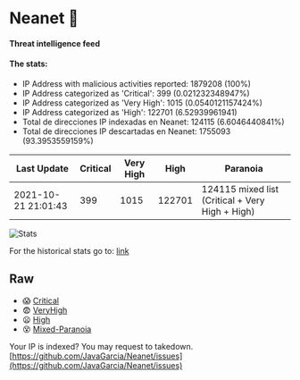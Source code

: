 # Neanet :hocho:
#### Threat intelligence feed
#### The stats:

- IP Address with malicious activities reported: 1879208 (100%)
- IP Address categorized as 'Critical':  399 (0.021232348947%)
- IP Address categorized as 'Very High':  1015 (0.0540121157424%)
- IP Address categorized as 'High':  122701 (6.52939961941)
- Total de direcciones IP indexadas en Neanet:  124115 (6.6046440841%)
- Total de direcciones IP descartadas en Neanet:  1755093 (93.3953559159%)

| Last Update | Critical | Very High | High | Paranoia |
| --- | --- | --- | --- | --- |
| 2021-10-21 21:01:43 | 399 | 1015 | 122701 | 124115 mixed list (Critical + Very High + High)|

![Stats](https://docs.google.com/spreadsheets/d/e/2PACX-1vSnaNMIXVabIpDJjufMlzH7poXnshF3mgd8Is1g9ytUEzVsP5my4Trn8f-xkoLLQ38xpL3HtmUexLo6/pubchart?oid=501124687&format=image)

For the historical stats go to: [link](/stats.csv)
## Raw
- :scream: [Critical](https://raw.githubusercontent.com/JavaGarcia/Neanet/master/blacklists/neanet_critical.txt)
- :fearful: [VeryHigh](https://raw.githubusercontent.com/JavaGarcia/Neanet/master/blacklists/neanet_veryHigh.txtt)
- :frowning: [High](https://raw.githubusercontent.com/JavaGarcia/Neanet/master/blacklists/neanet_high.txt)
- :dizzy_face: [Mixed-Paranoia](https://raw.githubusercontent.com/JavaGarcia/Neanet/master/blacklists/neanet_all.txt)


Your IP is indexed? You may request to takedown. [https://github.com/JavaGarcia/Neanet/issues](https://github.com/JavaGarcia/Neanet/issues)





























































































































































































































































































































































































































































































































































































































































































































































































































































































































































































































































































































































































































































































































































































































































































































































































































































































































































































































































































































































































































































































































































































































































































































































































































































































































































































































































































































































































































































































































































































































































































































































































































































































































































































































































































































































































































































































































































































































































































































































































































































































































































































































































































































































































































































































































































































































































































































































































































































































































































































































































































































































































































































































































































































































































































































































































































































































































































































































































































































































































































































































































































































































































































































































































































































































































































































































































































































































































































































































































































































































































































































































































































































































































































































































































































































































































































































































































































































































































































































































































































































































































































































































































































































































































































































































































































































































































































































































































































































































































































































































































































































































































































































































































































































































































































































































































































































































































































































